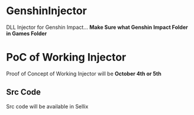 # GenshinInjector
DLL Injector for Genshin Impact... **Make Sure what Genshin Impact Folder in Games Folder**

# PoC of Working Injector

Proof of Concept of Working Injector will be **October 4th or 5th**

## Src Code

Src code will be available in Sellix
